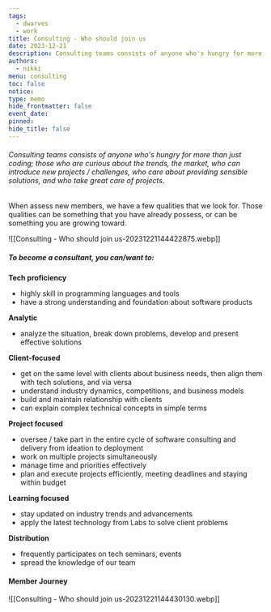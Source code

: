 ```yaml
---
tags:
  - dwarves
  - work
title: Consulting - Who should join us
date: 2023-12-21
description: Consulting teams consists of anyone who's hungry for more than just coding; those who are curious about the trends, the market, who can introduce new projects / challenges, who care about providing sensible solutions, and who take great care of projects.
authors:
  - nikki
menu: consulting
toc: false
notice: 
type: memo
hide_frontmatter: false
event_date: 
pinned: 
hide_title: false
---
```

###### Consulting teams consists of anyone who's hungry for more than just coding; those who are curious about the trends, the market, who can introduce new projects / challenges, who care about providing sensible solutions, and who take great care of projects.

When assess new members, we have a few qualities that we look for. Those qualities can be something that you have already possess, or can be something you are growing toward.

![[Consulting - Who should join us-20231221144422875.webp]]

##### To become a consultant, you can/want to:

**Tech proficiency**
- highly skill in programming languages and tools
- have a strong understanding and foundation about software products

**Analytic**
- analyze the situation, break down problems, develop and present effective solutions

**Client-focused**
- get on the same level with clients about business needs, then align them with tech solutions, and via versa
- understand industry dynamics, competitions, and business models
- build and maintain relationship with clients
- can explain complex technical concepts in simple terms

**Project focused**
- oversee / take part in the entire cycle of software consulting and delivery from ideation to deployment
- work on multiple projects simultaneously
- manage time and priorities effectively
- plan and execute projects efficiently, meeting deadlines and staying within budget

**Learning focused**
- stay updated on industry trends and advancements
- apply the latest technology from Labs to solve client problems

**Distribution**
- frequently participates on tech seminars, events
- spread the knowledge of our team

#### Member Journey

![[Consulting - Who should join us-20231221144430130.webp]]